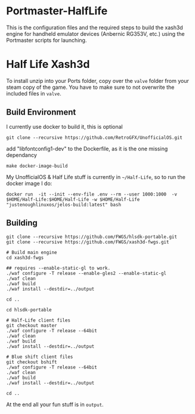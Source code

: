 # Portmaster-HalfLife


This is the configuration files and the required steps to build the xash3d engine for handheld emulator devices (Anbernic RG353V, etc.) using the Portmaster scripts for launching.


# Half Life Xash3d


To install unzip into your Ports folder, copy over the `valve` folder from your steam copy of the game. You have to make sure to not overwrite the included files in `valve`.


## Build Environment


I currently use docker to build it, this is optional

    git clone --recursive https://github.com/RetroGFX/UnofficialOS.git


add "libfontconfig1-dev" to the Dockerfile, as it is the one missing dependancy

    make docker-image-build


My UnofficialOS & Half Life stuff is currently in `~/Half-Life`, so to run the docker image I do:


    docker run  -it --init --env-file .env --rm --user 1000:1000  -v $HOME/Half-Life:$HOME/Half-Life -w $HOME/Half-Life  "justenoughlinuxos/jelos-build:latest" bash


## Building

    git clone --recursive https://github.com/FWGS/hlsdk-portable.git
    git clone --recursive https://github.com/FWGS/xash3d-fwgs.git

    # Build main engine
    cd xash3d-fwgs

    ## requires --enable-static-gl to work.
    ./waf configure -T release --enable-gles2 --enable-static-gl
    ./waf clean
    ./waf build
    ./waf install --destdir=../output

    cd ..

    cd hlsdk-portable

    # Half-Life client files
    git checkout master
    ./waf configure -T release --64bit
    ./waf clean
    ./waf build
    ./waf install --destdir=../output

    # Blue shift client files
    git checkout bshift
    ./waf configure -T release --64bit
    ./waf clean
    ./waf build
    ./waf install --destdir=../output

    cd ..


At the end all your fun stuff is in `output`.

